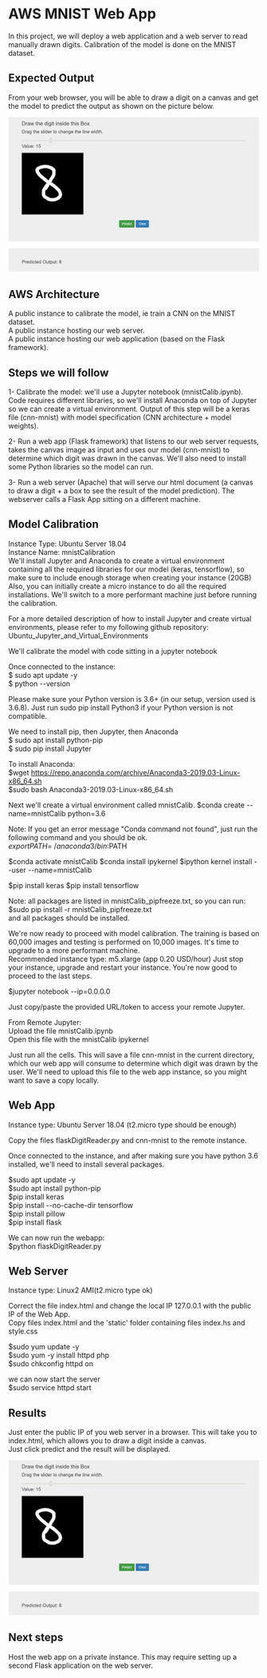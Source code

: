 # AWS MNIST Web App

In this project, we will deploy a web application and a web server to read manually drawn digits. Calibration of the model is done on the MNIST dataset.

## Expected Output

From your web browser, you will be able to draw a digit on a canvas and get the model to predict the output as shown on the picture below.

![](webpage2.png)

## AWS Architecture

A public instance to calibrate the model, ie train a CNN on the MNIST dataset.  
A public instance hosting our web server.  
A public instance hosting our web application (based on the Flask framework).

## Steps we will follow

1- Calibrate the model: we'll use a Jupyter notebook (mnistCalib.ipynb). Code requires different libraries, so we'll install Anaconda on top of Jupyter so we can create a virtual environment.
Output of this step will be a keras file (cnn-mnist) with model specification (CNN architecture + model weights).  

2- Run a web app (Flask framework) that listens to our web server requests, takes the canvas image as input and uses our model (cnn-mnist) to determine which digit was drawn in the canvas. We'll also need to install some Python libraries so the model can run.

3- Run a web server (Apache) that will serve our html document (a canvas to draw a digit + a box to see the result of the model prediction). The webserver calls a Flask App sitting on a different machine.  

## Model Calibration

Instance Type: Ubuntu Server 18.04  
Instance Name: mnistCalibration  
We'll install Jupyter and Anaconda to create a virtual environment containing all the required libraries for our model (keras, tensorflow), so make sure to include enough storage when creating your instance (20GB)
Also, you can initially create a micro instance to do all the required installations. We'll switch to a more performant machine just before running the calibration.

For a more detailed description of how to install Jupyter and create virtual environments, please refer to my following github repository: Ubuntu_Jupyter_and_Virtual_Environments  

We'll calibrate the model with code sitting in a jupyter notebook

Once connected to the instance:  
$ sudo apt update -y  
$ python --version

Please make sure your Python version is 3.6+ (in our setup, version used is 3.6.8). Just run sudo pip install Python3 if your Python version is not compatible.

We need to install pip, then Jupyter, then Anaconda  
$ sudo apt install python-pip  
$ sudo pip install Jupyter  

To install Anaconda:  
$wget https://repo.anaconda.com/archive/Anaconda3-2019.03-Linux-x86_64.sh  
$sudo bash Anaconda3-2019.03-Linux-x86_64.sh

Next we'll create a virtual environment called mnistCalib.
$conda create --name=mnistCalib python=3.6

Note: If you get an error message "Conda command not found", just run the following command and you should be ok.
$export PATH=~/anaconda3/bin:$PATH

$conda activate mnistCalib
$conda install ipykernel
$ipython kernel install --user --name=mnistCalib

$pip install keras
$pip install tensorflow

Note: all packages are listed in mnistCalib_pipfreeze.txt, so you can run:  
$sudo pip install -r mnistCalib_pipfreeze.txt  
and all packages should be installed.

We're now ready to proceed with model calibration. The training is based on 60,000 images and testing is performed on 10,000 images. It's time to upgrade to a more performant machine.  
Recommended instance type: m5.xlarge (app 0.20 USD/hour)
Just stop your instance, upgrade and restart your instance. You're now good to proceed to the last steps.

$jupyter notebook --ip=0.0.0.0

Just copy/paste the provided URL/token to access your remote Jupyter.

From Remote Jupyter:  
Upload the file mnistCalib.ipynb  
Open this file with the mnistCalib ipykernel

Just run all the cells. This will save a file cnn-mnist in the current directory, which our web app will consume to determine which digit was drawn by the user. We'll need to upload this file to the web app instance, so you might want to save a copy locally.


## Web App

Instance type: Ubuntu Server 18.04 (t2.micro type should be enough)

Copy the files flaskDigitReader.py and cnn-mnist to the remote instance.

Once connected to the instance, and after making sure you have python 3.6 installed, we'll need to install several packages.

$sudo apt update -y  
$sudo apt install python-pip  
$pip install keras  
$pip install --no-cache-dir tensorflow  
$pip install pillow  
$pip install flask  

We can now run the webapp:  
$python flaskDigitReader.py

## Web Server

Instance type: Linux2 AMI(t2.micro type ok)

Correct the file index.html and change the local IP 127.0.0.1 with the public IP of the Web App.  
Copy files index.html and the 'static' folder containing files index.hs and style.css

$sudo yum update -y  
$sudo yum -y install httpd php  
$sudo chkconfig httpd on  

we can now start the server  
$sudo service httpd start


## Results

Just enter the public IP of you web server in a browser. This will take you to index.html, which allows you to draw a digit inside a canvas.  
Just click predict and the result will be displayed.

![](webpage2.png)

## Next steps

Host the web app on a private instance. This may require setting up a second Flask application on the web server.
